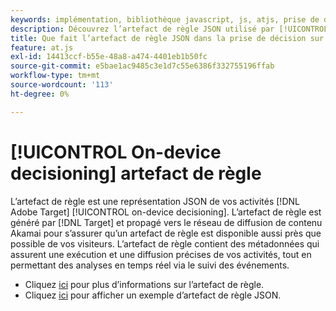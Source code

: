 ```yaml
---
keywords: implémentation, bibliothèque javascript, js, atjs, prise de décision sur l’appareil, prise de décision sur l’appareil, artefact de règle, 8 $
description: Découvrez l’artefact de règle JSON utilisé par [!UICONTROL on-device decisioning]&rbrack;.
title: Que fait l’artefact de règle JSON dans la prise de décision sur le périphérique ?
feature: at.js
exl-id: 14413ccf-b55e-48a8-a474-4401eb1b50fc
source-git-commit: e5bae1ac9485c3e1d7c55e6386f332755196ffab
workflow-type: tm+mt
source-wordcount: '113'
ht-degree: 0%

---
```


# [!UICONTROL On-device decisioning] artefact de règle

L’artefact de règle est une représentation JSON de vos activités [!DNL Adobe Target] [!UICONTROL on-device decisioning]. L’artefact de règle est généré par [!DNL Target] et propagé vers le réseau de diffusion de contenu Akamai pour s’assurer qu’un artefact de règle est disponible aussi près que possible de vos visiteurs. L’artefact de règle contient des métadonnées qui assurent une exécution et une diffusion précises de vos activités, tout en permettant des analyses en temps réel via le suivi des événements.

* Cliquez [ici](../../../../implement/server-side/sdk-guides/on-device-decisioning/rule-artifact-overview.md) pour plus d’informations sur l’artefact de règle.
* Cliquez [ici](../../../../implement/server-side/sdk-guides/on-device-decisioning/rule-artifact-example.md) pour afficher un exemple d’artefact de règle JSON.
